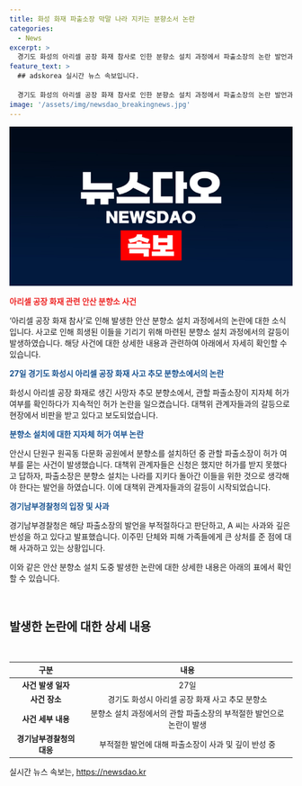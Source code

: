 ```yaml
---
title: 화성 화재 파출소장 막말 나라 지키는 분향소서 논란
categories:
  - News
excerpt: >
  경기도 화성의 아리셀 공장 화재 참사로 인한 분향소 설치 과정에서 파출소장의 논란 발언과 관련, 이주민 단체와 유가족의 비판이 쏟아지고 있다. 사건으로 23명이 사망한 가운데 외국인도 포함돼 분향소가 설치된 안산에서 다문화적인 슬픔을 나누고자 했으나, 지자체 허가를 받지 않은 상황에서 파출소장의 발언이 논란을 불렀다. 경기남부경찰청은 해당 파출소장의 부적절한 발언을 확인하고 사과하고 있다.
feature_text: >
  ## adskorea 실시간 뉴스 속보입니다.

  경기도 화성의 아리셀 공장 화재 참사로 인한 분향소 설치 과정에서 파출소장의 논란 발언과 관련, 이주민 단체와 유가족의 비판이 쏟아지고 있다. 사건으로 23명이 사망한 가운데 외국인도 포함돼 분향소가 설치된 안산에서 다문화적인 슬픔을 나누고자 했으나, 지자체 허가를 받지 않은 상황에서 파출소장의 발언이 논란을 불렀다. 경기남부경찰청은 해당 파출소장의 부적절한 발언을 확인하고 사과하고 있다.
image: '/assets/img/newsdao_breakingnews.jpg'
---
```


<p><img src="/assets/img/newsdao_breakingnews.jpg" alt="adskorea 속보" /></p>

<p><b><span style="color: #ee2323;">아리셀 공장 화재 관련 안산 분향소 사건</span></b></p>

<p>‘아리셀 공장 화재 참사’로 인해 발생한 안산 분향소 설치 과정에서의 논란에 대한 소식입니다. 사고로 인해 희생된 이들을 기리기 위해 마련된 분향소 설치 과정에서의 갈등이 발생하였습니다. 해당 사건에 대한 상세한 내용과 관련하여 아래에서 자세히 확인할 수 있습니다.</p>

<p><b><span style="color: #1a5490;">27일 경기도 화성시 아리셀 공장 화재 사고 추모 분향소에서의 논란</span></b></p>

<p>화성시 아리셀 공장 화재로 생긴 사망자 추모 분향소에서, 관할 파출소장이 지자체 허가 여부를 확인하다가 지속적인 허가 논란을 일으켰습니다. 대책위 관계자들과의 갈등으로 현장에서 비판을 받고 있다고 보도되었습니다.</p>

<p><b><span style="color: #1a5490;">분향소 설치에 대한 지자체 허가 여부 논란</span></b></p>

<p>안산시 단원구 원곡동 다문화 공원에서 분향소를 설치하던 중 관할 파출소장이 허가 여부를 묻는 사건이 발생했습니다. 대책위 관계자들은 신청은 했지만 허가를 받지 못했다고 답하자, 파출소장은 분향소 설치는 나라를 지키다 돌아간 이들을 위한 것으로 생각해야 한다는 발언을 하였습니다. 이에 대책위 관계자들과의 갈등이 시작되었습니다.</p>

<p><b><span style="color: #1a5490;">경기남부경찰청의 입장 및 사과</span></b></p>

<p>경기남부경찰청은 해당 파출소장의 발언을 부적절하다고 판단하고, A 씨는 사과와 깊은 반성을 하고 있다고 발표했습니다. 이주민 단체와 피해 가족들에게 큰 상처를 준 점에 대해 사과하고 있는 상황입니다.</p>

<p>이와 같은 안산 분향소 설치 도중 발생한 논란에 대한 상세한 내용은 아래의 표에서 확인할 수 있습니다.</p>

<p data-ke-size="size16">&nbsp;</p>

<h2 data-ke-size="size26">발생한 논란에 대한 상세 내용</h2>

<p data-ke-size="size16">&nbsp;</p>

<table>
<thead>
<tr>
<th style="text-align: center;">구분</th>
<th style="text-align: center;">내용</th>
</tr>
</thead>
<tbody>
<tr>
<td style="text-align: center; height: 17px;"><b>사건 발생 일자</b></td>
<td style="text-align: center; height: 17px;">27일</td>
</tr>
<tr>
<td style="text-align: center; height: 17px;"><b>사건 장소</b></td>
<td style="text-align: center; height: 17px;">경기도 화성시 아리셀 공장 화재 사고 추모 분향소</td>
</tr>
<tr>
<td style="text-align: center; height: 17px;"><b>사건 세부 내용</b></td>
<td style="text-align: center; height: 17px;">분향소 설치 과정에서의 관할 파출소장의 부적절한 발언으로 논란이 발생</td>
</tr>
<tr>
<td style="text-align: center; height: 17px;"><b>경기남부경찰청의 대응</b></td>
<td style="text-align: center; height: 17px;">부적절한 발언에 대해 파출소장이 사과 및 깊이 반성 중</td>
</tr>
</tbody>
</table>
실시간 뉴스 속보는, <a href="https://newsdao.kr" rel="dofollow">https://newsdao.kr</a>



